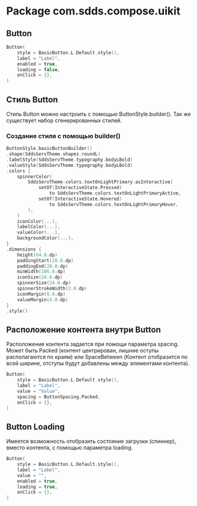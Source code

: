 # Package com.sdds.compose.uikit

## Button

```kotlin
Button(
    style = BasicButton.L.Default.style(),
    label = "Label",
    enabled = true,
    loading = false,
    onClick = {},
)
```

## Стиль Button

Стиль Button можно настроить с помощью ButtonStyle.builder(). Так же существует набор сгенерированных стилей.

### Создание стиля с помощью builder()

```kotlin
ButtonStyle.basicButtonBuilder()
.shape(SddsServTheme.shapes.roundL)
.labelStyle(SddsServTheme.typography.bodyLBold)
.valueStyle(SddsServTheme.typography.bodyLBold)
.colors {
    spinnerColor(
        SddsServTheme.colors.textOnLightPrimary.asInteractive(
            setOf(InteractiveState.Pressed)
                to SddsServTheme.colors.textOnLightPrimaryActive,
            setOf(InteractiveState.Hovered)
                to SddsServTheme.colors.textOnLightPrimaryHover,
        ),
    )
    iconColor(...),
    labelColor(...),
    valueColor(...),
    backgroundColor(...),
}
.dimensions {
    height(64.0.dp)
    paddingStart(28.0.dp)
    paddingEnd(28.0.dp)
    minWidth(106.0.dp)
    iconSize(24.0.dp)
    spinnerSize(24.0.dp)
    spinnerStrokeWidth(2.0.dp)
    iconMargin(8.0.dp)
    valueMargin(4.0.dp)
}
.style()
```

## Расположение контента внутри Button

Расположение контента задается при помощи параметра spacing. Может быть Packed (контент центрирован, лишние оступы располагаются по краям) или SpaceBetween (Контент отобразится по всей ширине, отступы будут добавлены между элементами контента).

```kotlin
Button(
    style = BasicButton.L.Default.style(),
    label = "Label",
    value = "Value",
    spacing = ButtonSpacing.Packed,
    onClick = {},
)
```

## Button Loading

Имеется возможность отобразить состояние загрузки (спиннер), вместо контента, с помощью параметра loading.

```kotlin
Button(
    style = BasicButton.L.Default.style(),
    label = "Label",
    value = "",
    enabled = true,
    loading = true,
    onClick = {},
)
```
